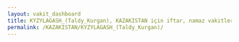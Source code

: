 ```yaml
---
layout: vakit_dashboard
title: KYZYLAGASH_(Taldy_Kurgan), KAZAKISTAN için iftar, namaz vakitleri ve hava durumu - ilçe/eyalet seç
permalink: /KAZAKISTAN/KYZYLAGASH_(Taldy_Kurgan)/
---
```


<script type="text/javascript">
  var GLOBAL_COUNTRY = 'KAZAKISTAN';
  var GLOBAL_CITY = 'KYZYLAGASH_(Taldy_Kurgan)';
  var GLOBAL_STATE = '';
  var lat = 72;
  var lon = 21;
</script>
